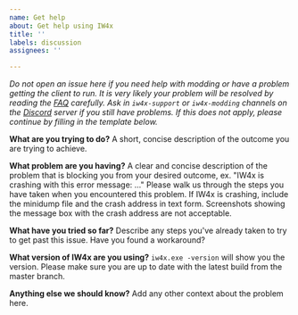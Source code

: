 ```yaml
---
name: Get help
about: Get help using IW4x
title: ''
labels: discussion
assignees: ''

---
```


_Do not open an issue here if you need help with modding or have a problem getting the client to run.
It is very likely your problem will be resolved by reading the [FAQ](https://youtu.be/dQw4w9WgXcQ) carefully.
Ask in `iw4x-support` or `iw4x-modding` channels on the [Discord](https://alterware.dev/) server if you still have problems.
If this does not apply, please continue by filling in the template below._

**What are you trying to do?**
A short, concise description of the outcome you are trying to achieve.

**What problem are you having?**
A clear and concise description of the problem that is blocking you from your desired outcome, ex. "IW4x is crashing with this error message: ..."
Please walk us through the steps you have taken when you encountered this problem.
If IW4x is crashing, include the minidump file and the crash address in text form. Screenshots showing the message box with the crash address are not acceptable.

**What have you tried so far?**
Describe any steps you've already taken to try to get past this issue. Have you found a workaround?

**What version of IW4x are you using?**
`iw4x.exe -version` will show you the version. Please make sure you are up to date with the latest build from the master branch.

**Anything else we should know?**
Add any other context about the problem here.
